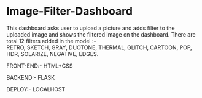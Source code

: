 # Image-Filter-Dashboard
This dashboard asks user to upload a picture and adds filter to the uploaded image and shows the filtered image on the dashboard.
There are total 12 filters added in the model :-  
RETRO, SKETCH, GRAY, DUOTONE, THERMAL, GLITCH, CARTOON, POP, HDR, SOLARIZE, NEGATIVE, EDGES.

FRONT-END:- HTML+CSS

BACKEND:- FLASK

DEPLOY:- LOCALHOST
